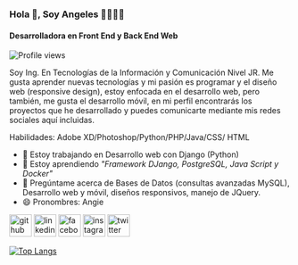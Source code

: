 ### Hola 👋, Soy Angeles 👩🏽‍💻✨
#### **Desarrolladora en Front End y Back End Web**

![Profile views](https://gpvc.arturio.dev/angelesOct) 

Soy Ing. En Tecnologías de la Información y Comunicación Nivel JR. 
Me gusta aprender nuevas tecnologías y mi pasión es programar y el diseño web (responsive design), estoy enfocada en el desarrollo web, pero también, me gusta el desarrollo móvil, en mi perfil encontrarás los proyectos que he desarrollado y puedes comunicarte mediante mis redes sociales aquí incluidas. 

Habilidades: Adobe XD/Photoshop/Python/PHP/Java/CSS/ HTML

- 🔭 Estoy trabajando en Desarrollo web con Django (Python) 
- 🌱 Estoy aprendiendo *"Framework DJango, PostgreSQL, Java Script y Docker"* 
- 💬 Pregúntame acerca de Bases de Datos (consultas avanzadas MySQL), Desarrollo web y móvil, diseños responsivos, manejo de JQuery.  
- 😄 Pronombres: Angie 


[<img src='https://cdn.jsdelivr.net/npm/simple-icons@3.0.1/icons/github.svg' alt='github' height='40'>](https://github.com/angelesOct)  [<img src='https://cdn.jsdelivr.net/npm/simple-icons@3.0.1/icons/linkedin.svg' alt='linkedin' height='40'>](https://www.linkedin.com/in/angeles-octaviano-497358180/)  [<img src='https://cdn.jsdelivr.net/npm/simple-icons@3.0.1/icons/facebook.svg' alt='facebook' height='40'>](https://www.facebook.com/angeles47313)  [<img src='https://cdn.jsdelivr.net/npm/simple-icons@3.0.1/icons/instagram.svg' alt='instagram' height='40'>](https://www.instagram.com/angeles_octaviano/)  [<img src='https://cdn.jsdelivr.net/npm/simple-icons@3.0.1/icons/twitter.svg' alt='twitter' height='40'>](https://twitter.com/angieOctaviano0)  

[![Top Langs](https://github-readme-stats.vercel.app/api/top-langs/?username=angelesOct)](https://github.com/anuraghazra/github-readme-stats)




<!---
angelesOct/angelesOct is a ✨ special ✨ repository because its `README.md` (this file) appears on your GitHub profile.
You can click the Preview link to take a look at your changes.
--->
